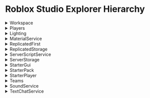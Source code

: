 # Roblox Studio Explorer Hierarchy

<details>
  <summary>Workspace</summary>

  - Camera  
  - Terrain  
  - ShopAssets  
    - Floor  
    - PickaxeShopCam  
    - Wall  
    - Wall  
  - SpawnLocation  
    - Decal  
  - ShopNPC  
  - Baseplate  
  - Part  
  - Part  
  - Part  
  - Part  
  - RollButton  
    - ClickDetector  
    - RollScript  
  - SellZone  
    - SellTrigger  
</details>

<details>
  <summary>Players</summary>
</details>

<details>
  <summary>Lighting</summary>

  - Atmosphere  
  - Sky  
  - Bloom  
  - DepthOfField  
  - SunRays  
</details>

<details>
  <summary>MaterialService</summary>
</details>

<details>
  <summary>ReplicatedFirst</summary>
</details>

<details>
  <summary>ReplicatedStorage</summary>

  - OreBlocks  
    - CopperOre  
      - Block  
    - Dirt  
      - Block  
    - GoldOre  
      - Block  
    - IronOre  
      - Block  
  - OreTotal  
  - GenerateAdjacentBlocks  
  - MineRequest  
  - OreMined  
  - SellInventory  
  - UpdateCollection  
  - BlockTemplate  
    - Block  
      - ClickDetector  
</details>

<details>
  <summary>ServerScriptService</summary>

  - BlockGenerator  
  - InitOreTotal  
  - MineHandler  
  - OreTracker  
  - SellHandler  
</details>

<details>
  <summary>ServerStorage</summary>
</details>

<details>
  <summary>StarterGui</summary>

  - DialogUI  
    - DialogFrame  
      - UICorner  
      - DialogOptions  
        - UIListLayout  
      - DialogOptionsFrame  
        - BackpackButton  
        - GoodbyeButton  
        - PickaxeButton  
        - TempButton  
      - DialogLabel  
  - InventoryFullUI  
    - PopupFrame  
      - SellButton  
      - MessageLabel  
  - OreCollectionUI  
    - BackpackHeader  
      - BackpackLabel  
    - CoinHeader  
      - CoinLabel  
    - ScrollFrameContainer  
      - ScrollFrame  
        - UIListLayout  
  - Rollthing  
    - ResultLabel  
  - ScreenFaderGui  
    - ScreenFader  
  - ShopUI  
    - ConfirmPurchase  
      - CancelPurchaseButton  
      - ConfirmPurchaseButton  
      - AreYouSure  
    - FullScreenFrame  
      - UIScale  
      - NextPickaxeButton  
      - NextShopButton  
      - ExitShopButton  
      - PurchaseButton  
      - PickaxeWorth  
    - Pickaxe1  
</details>

<details>
  <summary>StarterPack</summary>

  - Pickaxe  
    - PickaxeHandler  
</details>

<details>
  <summary>StarterPlayer</summary>

  - StarterCharacterScripts  
  - StarterPlayerScripts  
    - CoinUIUpdater  
    - CollectionUIUpdater  
    - LocalScript  
    - MiningClient  
    - NPCDialogHandler  
    - ShopUIHandler  
</details>

<details>
  <summary>Teams</summary>
</details>

<details>
  <summary>SoundService</summary>
</details>

<details>
  <summary>TextChatService</summary>

  - ChatWindowConfiguration  
  - ChatInputBarConfiguration  
  - ChannelTabsConfiguration  
  - BubbleChatConfiguration  
    - UICorner  
    - UIGradient  
    - UIPadding  
    - ImageLabel  
</details>

